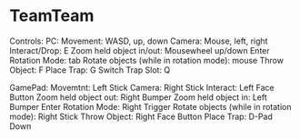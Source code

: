 # TeamTeam
Controls:
PC:
Movement: WASD, up, down
Camera: Mouse, left, right
Interact/Drop: E
Zoom held object in/out: Mousewheel up/down
Enter Rotation Mode: tab
Rotate objects (while in rotation mode): mouse
Throw Object: F
Place Trap: G
Switch Trap Slot: Q

GamePad:
Movemtnt: Left Stick
Camera: Right Stick
Interact: Left Face Button
Zoom held object out: Right Bumper
Zoom held object in: Left Bumper
Enter Rotation Mode: Right Trigger
Rotate objects (while in rotation mode): Right Stick
Throw Object: Right Face Button
Place Trap: D-Pad Down
